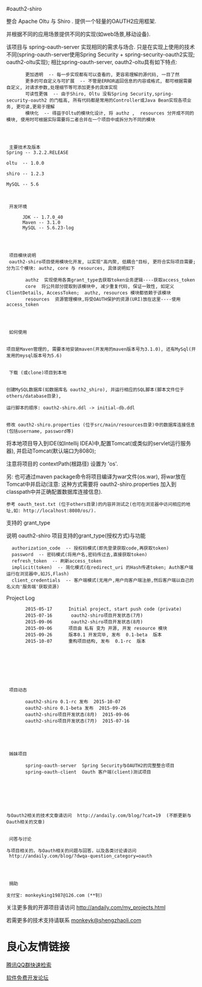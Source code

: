 #oauth2-shiro


整合 Apache Oltu  与  Shiro . 提供一个轻量的OAUTH2应用框架.

并根据不同的应用场景提供不同的实现(如web场景,移动设备).

该项目与 spring-oauth-server 实现相同的需求与场合.
只是在实现上使用的技术不同(spring-oauth-server使用Spring Security + spring-security-oauth2实现; oauth2-oltu实现);
相比spring-oauth-server, oauth2-oltu具有如下特点:

 
     
           更加透明  -- 每一步实现都有可以查看的, 更容易理解的源代码, 一目了然  
           更多的可自定义与可扩展  -- 不管是ERROR返回信息的内容或格式, 都可根据需要自定义, 对请求参数,处理细节等可添加更多的具体实现  
           可读性更强  -- 由于Shiro, Oltu 没有Spring Security,spring-security-oauth2 的门槛高, 所有代码都是常用的Controller或Java Bean实现各项业务, 更可读,更易于理解  
           模块化  -- 得益于Oltu的模块化设计, 将 authz ,  resources 分开成不同的模块, 使用时可根据实际需要将二者合并在一个项目中或拆分为不同的模块  
     
 

 
     主要技术及版本 
    Spring -- 3.2.2.RELEASE
     
    oltu  -- 1.0.0
     
    shiro -- 1.2.3
     
    MySQL -- 5.6
 

 
     开发环境 
     
          JDK -- 1.7.0_40  
          Maven -- 3.1.0  
          MySQL -- 5.6.23-log  
     
 

 
     项目模块说明 
     oauth2-shiro项目使用模块化开发, 以实现"高内聚, 低耦合"目标, 更符合实际项目需要; 分为三个模块: authz, core 与 resources, 具体说明如下 
     
           authz  实现使用各类grant_type去获取token业务逻辑----获取access_token  
           core  将公共部分提取到该模块中, 减少重复代码, 保证一致性, 如定义ClientDetails, AccessToken;  authz, resources 模块都依赖于该模块  
           resources  资源管理模块,将受OAUTH保护的资源(URI)放在这里----使用access_token  
     
 

 
     如何使用 
 
 
    项目是Maven管理的, 需要本地安装maven(开发用的maven版本号为3.1.0), 还有MySql(开发用的mysql版本号为5.6)
 
 
     下载 (或clone)项目到本地
 
 
    创建MySQL数据库(如数据库名 oauth2_shiro), 并运行相应的SQL脚本(脚本文件位于others/database目录),
     
    运行脚本的顺序: oauth2-shiro.ddl -> initial-db.ddl
 
 
    修改 oauth2-shiro.properties (位于src/main/resources目录)中的数据库连接信息(包括username, password等)
 
 
将本地项目导入到IDE(如Intellij IDEA)中,配置Tomcat(或类似的servlet运行服务器), 并启动Tomcat(默认端口为8080);
 
注意将项目的 contextPath(根路径) 设置为 'os'.
 
   另: 也可通过maven package命令将项目编译为war文件(os.war),
         将war放在Tomcat中并启动(注意: 这种方式需要将 oauth2-shiro.properties 加入到classpath中并正确配置数据库连接信息).
 
 
    参考 oauth_test.txt (位于others目录)的内容并测试之(也可在浏览器中访问相应的地址,如: http://localhost:8080/os/).
 
 
 



 
 支持的 grant_type 
 
说明 oauth2-shiro 项目支持的grant_type(授权方式)与功能
 
      authorization_code  -- 授权码模式(即先登录获取code,再获取token) 
      password  -- 密码模式(将用户名,密码传过去,直接获取token) 
      refresh_token  -- 刷新access_token 
      implicit(token)  -- 简化模式(在redirect_uri 的Hash传递token; Auth客户端运行在浏览器中,如JS,Flash) 
      client_credentials  -- 客户端模式(无用户,用户向客户端注册,然后客户端以自己的名义向'服务端'获取资源) 
 





 
 Project Log 
 
     
           2015-05-17      Initial project, start push code (private)  
           2015-07-16       oauth2-shiro项目开发状态(7月)   
           2015-09-06       oauth2-shiro项目开发状态(8月)   
           2015-09-06      项目由 私有 变为 开源, 开发 resource 模块  
           2015-09-26      版本0.1 开发完毕, 发布  0.1-beta  版本  
           2015-10-07      重构项目结构, 发布  0.1-rc  版本  
     
 



 

 
     项目动态 
     
           oauth2-shiro 0.1-rc 发布  2015-10-07  
           oauth2-shiro 0.1-beta 发布  2015-09-26  
           oauth2-shiro项目开发状态(8月)  2015-09-06  
           oauth2-shiro项目开发状态(7月)  2015-07-16  
     
 

 
 
     姊妹项目 
     
           spring-oauth-server  Spring Security与OAUTH2的完整整合项目  
           spring-oauth-client  Oauth 客户端(client)测试项目  
     
 



 
 
    与Oauth2相关的技术文章请访问  http://andaily.com/blog/?cat=19  (不断更新与Oauth相关的文章)
 
 
     问答与讨论 
     
    与项目相关的，与Oauth相关的问题与回答，以及各类讨论请访问 
     http://andaily.com/blog/?dwqa-question_category=oauth 
 

 
 
     捐助 
     
    支付宝: monkeyking1987@126.com (**钊)
 

 
 
 关注更多我的开源项目请访问  http://andaily.com/my_projects.html 
 
 
 若需更多的技术支持请联系  monkeyk@shengzhaoli.com 
 



 # 良心友情链接

[腾讯QQ群快速检索](http://u.720life.cn/s/8cf73f7c)

[软件免费开发论坛](http://u.720life.cn/s/bbb01dc0)
